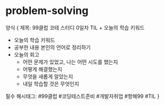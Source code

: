 # problem-solving
양식
{
제목: 99클럽 코테 스터디 0일차 TIL + 오늘의 학습 키워드

- 오늘의 학습 키워드
- 공부한 내용 본인의 언어로 정리하기
- 오늘의 회고
  - 어떤 문제가 있었고, 나는 어떤 시도를 했는지
  - 어떻게 해결했는지
  - 무엇을 새롭게 알았는지
  - 내일 학습할 것은 무엇인지

필수 해시태그: #99클럽 #코딩테스트준비 #개발자취업 #항해99 #TIL
}
